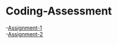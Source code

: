 # Coding-Assessment
-[Assignment-1](https://premforreal.github.io/Coding-Assessment/Assignment-1/index.html) <br/>
-[Assignment-2](https://premforreal.github.io/Coding-Assessment/Assignment-2/index.html)
